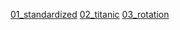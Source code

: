 [01_standardized](https://colab.research.google.com/drive/1I-tGce-CEgzl676evB29X0TVfvnIk3PC?usp=sharing)
[02_titanic](https://colab.research.google.com/drive/1nDPKO8S0U9Qrfy0Eu-JQcxBuhGpRjWaI?usp=sharing)
[03_rotation](https://colab.research.google.com/drive/1jJsVxAGJrV7xBUlG7NH6HjtFaIHh6HaF?usp=sharing)
